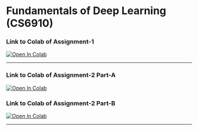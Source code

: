 # Fundamentals of Deep Learning (CS6910)

### Link to Colab of Assignment-1  

[![Open In Colab](https://colab.research.google.com/assets/colab-badge.svg)](https://colab.research.google.com/github/ashwanth10/DL_Assignment_1/blob/master/assignment_1.ipynb)

----------------------------------------------------

### Link to Colab of Assignment-2 Part-A
[![Open In Colab](https://colab.research.google.com/assets/colab-badge.svg)](https://colab.research.google.com/github/ashwanth10/Deep_Learning/blob/master/assignment_2/partA/assignment_2_partA.ipynb)


### Link to Colab of Assignment-2 Part-B
[![Open In Colab](https://colab.research.google.com/assets/colab-badge.svg)](https://colab.research.google.com/github/ashwanth10/Deep_Learning/blob/master/assignment_2/partB/Assignment_2_partB.ipynb)

----------------------------------------------------
